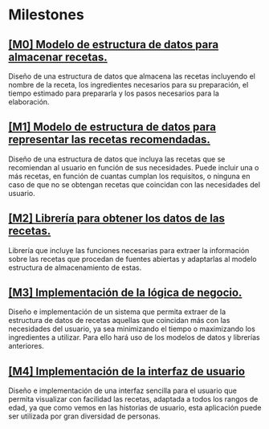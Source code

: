 # Milestones
## [[M0] Modelo de estructura de datos para almacenar recetas.](https://github.com/mariavallejo20/proyecto_mvo/milestone/1)
Diseño de una estructura de datos que almacena las recetas incluyendo el nombre de la receta, los ingredientes necesarios para su preparación, el tiempo estimado para prepararla y los pasos necesarios para la elaboración.

## [[M1] Modelo de estructura de datos para representar las recetas recomendadas.](https://github.com/mariavallejo20/proyecto_mvo/milestone/2)
Diseño de una estructura de datos que incluya las recetas que se recomiendan al usuario en función de sus necesidades. Puede incluir una o más recetas, en función de cuantas cumplan los requisitos, o ninguna en caso de que no se obtengan recetas que coincidan con las necesidades del usuario.

## [[M2] Librería para obtener los datos de las recetas.](https://github.com/mariavallejo20/proyecto_mvo/milestone/3)
Librería que incluye las funciones necesarias para extraer la información sobre las recetas que procedan de fuentes abiertas y adaptarlas al modelo estructura de almacenamiento de estas.

## [[M3] Implementación de la lógica de negocio.](https://github.com/mariavallejo20/proyecto_mvo/milestone/4)
Diseño e implementación de un sistema que permita extraer de la estructura de datos de recetas aquellas que coincidan más con las necesidades del usuario, ya sea minimizando el tiempo o maximizando los ingredientes a utilizar.
Para ello hará uso de los modelos de datos y librerías anteriores.

## [[M4] Implementación de la interfaz de usuario](https://github.com/mariavallejo20/proyecto_mvo/milestone/5)
Diseño e implementación de una interfaz sencilla para el usuario que permita visualizar con facilidad las recetas, adaptada a todos los rangos de edad, ya que como vemos en las historias de usuario, esta aplicación puede ser utilizada por gran diversidad de personas.
